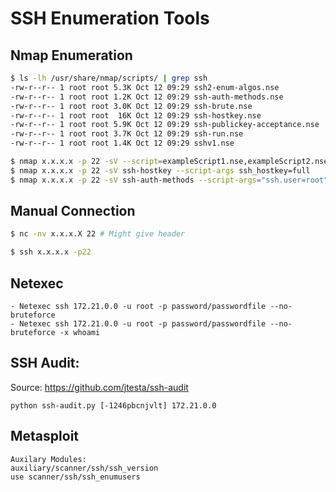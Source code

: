 # SSH Enumeration Tools

## Nmap Enumeration

```sh
$ ls -lh /usr/share/nmap/scripts/ | grep ssh
-rw-r--r-- 1 root root 5.3K Oct 12 09:29 ssh2-enum-algos.nse
-rw-r--r-- 1 root root 1.2K Oct 12 09:29 ssh-auth-methods.nse
-rw-r--r-- 1 root root 3.0K Oct 12 09:29 ssh-brute.nse
-rw-r--r-- 1 root root  16K Oct 12 09:29 ssh-hostkey.nse
-rw-r--r-- 1 root root 5.9K Oct 12 09:29 ssh-publickey-acceptance.nse
-rw-r--r-- 1 root root 3.7K Oct 12 09:29 ssh-run.nse
-rw-r--r-- 1 root root 1.4K Oct 12 09:29 sshv1.nse

$ nmap x.x.x.x -p 22 -sV --script=exampleScript1.nse,exampleScript2.nse
$ nmap x.x.x.x -p 22 -sV ssh-hostkey --script-args ssh_hostkey=full
$ nmap x.x.x.x -p 22 -sV ssh-auth-methods --script-args="ssh.user=root"
```

## Manual Connection

```sh
$ nc -nv x.x.x.X 22 # Might give header
```

```sh
$ ssh x.x.x.x -p22
```

## Netexec

```
- Netexec ssh 172.21.0.0 -u root -p password/passwordfile --no-bruteforce
- Netexec ssh 172.21.0.0 -u root -p password/passwordfile --no-bruteforce -x whoami
```

## SSH Audit: 
Source: https://github.com/jtesta/ssh-audit

```
python ssh-audit.py [-1246pbcnjvlt] 172.21.0.0
```

## Metasploit
```
Auxilary Modules:
auxiliary/scanner/ssh/ssh_version
use scanner/ssh/ssh_enumusers
```
